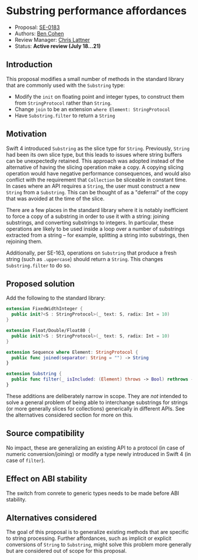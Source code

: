 # Substring performance affordances

* Proposal: [SE-0183](0183-substring-affordances.md)
* Authors: [Ben Cohen](https://github.com/airspeedswift)
* Review Manager: [Chris Lattner](https://github.com/lattner)
* Status: **Active review (July 18...21)**

## Introduction

This proposal modifies a small number of methods in the standard library that
are commonly used with the `Substring` type:

 - Modify the `init` on floating point and integer types, to construct them
   from `StringProtocol` rather than `String`. 
- Change `join` to be an extension `where Element: StringProtocol`
- Have `Substring.filter` to return a `String`

## Motivation

Swift 4 introduced `Substring` as the slice type for `String`. Previously,
`String` had been its own slice type, but this leads to issues where string
buffers can be unexpectedly retained. This approach was adopted instead of the
alternative of having the slicing operation make a copy. A copying slicing
operation would have negative performance consequences, and would also conflict
with the requirement that `Collection` be sliceable in constant time. In cases
where an API requires a `String`, the user must construct a new `String` from a
`Substring`. This can be thought of as a "deferral" of the copy that was
avoided at the time of the slice.

There are a few places in the standard library where it is notably inefficient
to force a copy of a substring in order to use it with a string: joining
substrings, and converting substrings to integers. In particular, these
operations are likely to be used inside a loop over a number of substrings
extracted from a string – for example, splitting a string into substrings,
then rejoining them.

Additionally, per SE-163, operations on `Substring` that produce a fresh string
(such as `.uppercase`) should return a `String`. This changes
`Substring.filter` to do so.

## Proposed solution

Add the following to the standard library:

```swift
extension FixedWidthInteger {
  public init?<S : StringProtocol>(_ text: S, radix: Int = 10)
}

extension Float/Double/Float80 {
  public init?<S : StringProtocol>(_ text: S, radix: Int = 10)
}

extension Sequence where Element: StringProtocol {
  public func joined(separator: String = "") -> String
}

extension Substring {
  public func filter(_ isIncluded: (Element) throws -> Bool) rethrows -> String
}
```

These additions are deliberately narrow in scope. They are _not_ intended to
solve a general problem of being able to interchange substrings for strings (or
more generally slices for collections) generically in different APIs. See the
alternatives considered section for more on this.

## Source compatibility

No impact, these are generalizing an existing API to a protocol (in case of numeric conversion/joining) or modify a type newly introduced in Swift 4 (in
case of `filter`).

## Effect on ABI stability

The switch from conrete to generic types needs to be made before ABI stability.

## Alternatives considered

The goal of this proposal is to generalize existing methods that are specific
to string processing. Further affordances, such as implicit or explicit
conversions of `String` to `Substring`, might solve this problem more generally
but are considered out of scope for this proposal.
